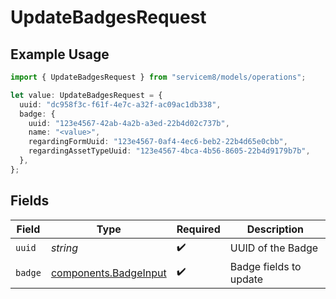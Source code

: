 # UpdateBadgesRequest

## Example Usage

```typescript
import { UpdateBadgesRequest } from "servicem8/models/operations";

let value: UpdateBadgesRequest = {
  uuid: "dc958f3c-f61f-4e7c-a32f-ac09ac1db338",
  badge: {
    uuid: "123e4567-42ab-4a2b-a3ed-22b4d02c737b",
    name: "<value>",
    regardingFormUuid: "123e4567-0af4-4ec6-beb2-22b4d65e0cbb",
    regardingAssetTypeUuid: "123e4567-4bca-4b56-8605-22b4d9179b7b",
  },
};
```

## Fields

| Field                                                          | Type                                                           | Required                                                       | Description                                                    |
| -------------------------------------------------------------- | -------------------------------------------------------------- | -------------------------------------------------------------- | -------------------------------------------------------------- |
| `uuid`                                                         | *string*                                                       | :heavy_check_mark:                                             | UUID of the Badge                                              |
| `badge`                                                        | [components.BadgeInput](../../models/components/badgeinput.md) | :heavy_check_mark:                                             | Badge fields to update                                         |